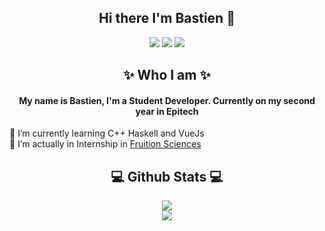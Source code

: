 ## <center>Hi there I'm Bastien 👋 </centerb>

<center><a href="https://www.linkedin.com/in/bastien-boymond-3bb2341bb/" target="_blank"><img src="https://img.shields.io/badge/linkedin-%230077B5.svg?&style=for-the-badge&logo=linkedin&logoColor=white"/></a>
<a href="https://github.com/BastienBoymond" target="_blank"><img src="https://img.shields.io/badge/github-%23000000.svg?&style=for-the-badge&logo=github&logoColor=white"/></a>
<a href="https://discordapp.com/users/348600729314918411" target="_blank"><img src="https://img.shields.io/badge/-Discord-grey.svg?&style=for-the-badge&logo=discord&logoColor=white"/></a></center>

## <center>✨ Who I am ✨</center>
#### <center>My name is Bastien, I'm a Student Developer. Currently on my second year in Epitech</center>

🌱 I’m currently learning C++ Haskell and VueJs
<br>
👯 I’m actually in Internship in <a href="https://fruitionsciences.com/fr/home">Fruition Sciences</a>

## <center>:computer: Github Stats :computer:</center>

 <p align="center">
    <image src="https://github-readme-stats-zeta-wine.vercel.app/api?username=BastienBoymond&show_icons=true&theme=tokyonight&hide_title=true&include_all_commits=true"><br>
    <image src="https://github-readme-stats.vercel.app/api/top-langs/?username=BastienBoymond&langs_count=10&layout=compact&theme=tokyonight"><br>
</p>
